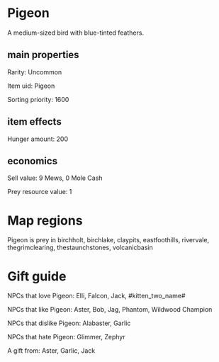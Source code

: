 # Pigeon

A medium-sized bird with blue-tinted feathers.

## main properties

Rarity: Uncommon

Item uid: Pigeon

Sorting priority: 1600

## item effects

Hunger amount: 200

## economics

Sell value: 9 Mews, 0 Mole Cash

Prey resource value: 1

# Map regions

Pigeon is prey in birchholt, birchlake, claypits, eastfoothills, rivervale, thegrimclearing, thestaunchstones, volcanicbasin

# Gift guide

NPCs that love Pigeon: Elli, Falcon, Jack, #kitten_two_name#

NPCs that like Pigeon: Aster, Bob, Jag, Phantom, Wildwood Champion

NPCs that dislike Pigeon: Alabaster, Garlic

NPCs that hate Pigeon: Glimmer, Zephyr

A gift from: Aster, Garlic, Jack